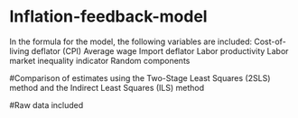 # Inflation-feedback-model
In the formula for the model, the following variables are included:
    Cost-of-living deflator (CPI)
    Average wage
    Import deflator
    Labor productivity
    Labor market inequality indicator
    Random components
    
#Comparison of estimates using the Two-Stage Least Squares (2SLS) method and the Indirect Least Squares (ILS) method

#Raw data included
